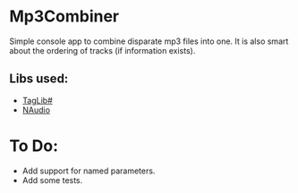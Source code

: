 # Mp3Combiner

Simple console app to combine disparate mp3 files into one. It is also smart about the ordering of tracks (if information exists).
## Libs used:
- [TagLib#](https://github.com/mono/taglib-sharp) 
- [NAudio](https://github.com/naudio/NAudio)

# To Do:
- Add support for named parameters.
- Add some tests. 